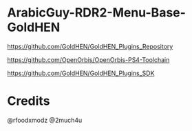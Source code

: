 # ArabicGuy-RDR2-Menu-Base-GoldHEN

https://github.com/GoldHEN/GoldHEN_Plugins_Repository

https://github.com/OpenOrbis/OpenOrbis-PS4-Toolchain

https://github.com/GoldHEN/GoldHEN_Plugins_SDK

# Credits
@rfoodxmodz
@2much4u

